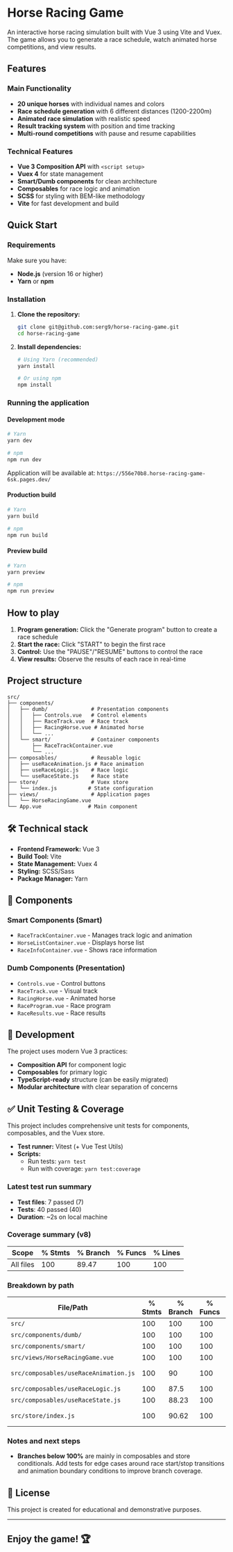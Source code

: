 # Horse Racing Game

An interactive horse racing simulation built with Vue 3 using Vite and Vuex. The game allows you to generate a race schedule, watch animated horse competitions, and view results.

## Features

### Main Functionality
- **20 unique horses** with individual names and colors
- **Race schedule generation** with 6 different distances (1200-2200m)
- **Animated race simulation** with realistic speed
- **Result tracking system** with position and time tracking
- **Multi-round competitions** with pause and resume capabilities

### Technical Features
- **Vue 3 Composition API** with `<script setup>`
- **Vuex 4** for state management
- **Smart/Dumb components** for clean architecture
- **Composables** for race logic and animation
- **SCSS** for styling with BEM-like methodology
- **Vite** for fast development and build

## Quick Start

### Requirements
Make sure you have:
- **Node.js** (version 16 or higher)
- **Yarn** or **npm**

### Installation

1. **Clone the repository:**
   ```bash
   git clone git@github.com:serg9/horse-racing-game.git
   cd horse-racing-game
   ```

2. **Install dependencies:**
   ```bash
   # Using Yarn (recommended)
   yarn install
   
   # Or using npm
   npm install
   ```

### Running the application

#### Development mode
```bash
# Yarn
yarn dev

# npm
npm run dev
```
Application will be available at: `https://556e70b8.horse-racing-game-6sk.pages.dev/`

#### Production build
```bash
# Yarn
yarn build

# npm
npm run build
```

#### Preview build
```bash
# Yarn
yarn preview

# npm
npm run preview
```

## How to play

1. **Program generation:** Click the "Generate program" button to create a race schedule
2. **Start the race:** Click "START" to begin the first race
3. **Control:** Use the "PAUSE"/"RESUME" buttons to control the race
4. **View results:** Observe the results of each race in real-time

## Project structure

```
src/
├── components/
│   ├── dumb/              # Presentation components
│   │   ├── Controls.vue   # Control elements
│   │   ├── RaceTrack.vue  # Race track
│   │   ├── RacingHorse.vue # Animated horse
│   │   └── ...
│   └── smart/             # Container components
│       ├── RaceTrackContainer.vue
│       └── ...
├── composables/           # Reusable logic
│   ├── useRaceAnimation.js # Race animation
│   ├── useRaceLogic.js    # Race logic
│   └── useRaceState.js    # Race state
├── store/                 # Vuex store
│   └── index.js          # State configuration
├── views/                 # Application pages
│   └── HorseRacingGame.vue
└── App.vue               # Main component
```

## 🛠️ Technical stack

- **Frontend Framework:** Vue 3
- **Build Tool:** Vite
- **State Management:** Vuex 4
- **Styling:** SCSS/Sass
- **Package Manager:** Yarn

## 🎨 Components

### Smart Components (Smart)
- `RaceTrackContainer.vue` - Manages track logic and animation
- `HorseListContainer.vue` - Displays horse list
- `RaceInfoContainer.vue` - Shows race information

### Dumb Components (Presentation)
- `Controls.vue` - Control buttons
- `RaceTrack.vue` - Visual track
- `RacingHorse.vue` - Animated horse
- `RaceProgram.vue` - Race program
- `RaceResults.vue` - Race results

## 🔧 Development

The project uses modern Vue 3 practices:
- **Composition API** for component logic
- **Composables** for primary logic
- **TypeScript-ready** structure (can be easily migrated)
- **Modular architecture** with clear separation of concerns

## ✅ Unit Testing & Coverage

This project includes comprehensive unit tests for components, composables, and the Vuex store.

- **Test runner:** Vitest (+ Vue Test Utils)
- **Scripts:**
  - Run tests: `yarn test`
  - Run with coverage: `yarn test:coverage`

### Latest test run summary

- **Test files**: 7 passed (7)
- **Tests**: 40 passed (40)
- **Duration**: ~2s on local machine

### Coverage summary (v8)

| Scope       | % Stmts | % Branch | % Funcs | % Lines |
|-------------|---------|----------|---------|---------|
| All files   | 100     | 89.47    | 100     | 100     |

### Breakdown by path

| File/Path                           | % Stmts | % Branch | % Funcs | % Lines | Uncovered lines |
|-------------------------------------|---------|----------|---------|---------|-----------------|
| `src/`                              | 100     | 100      | 100     | 100     | —               |
| `src/components/dumb/`              | 100     | 100      | 100     | 100     | —               |
| `src/components/smart/`             | 100     | 100      | 100     | 100     | —               |
| `src/views/HorseRacingGame.vue`     | 100     | 100      | 100     | 100     | —               |
| `src/composables/useRaceAnimation.js` | 100   | 90       | 100     | 100     | 39, 49, 121     |
| `src/composables/useRaceLogic.js`   | 100     | 87.5     | 100     | 100     | 48, 63          |
| `src/composables/useRaceState.js`   | 100     | 88.23    | 100     | 100     | 14, 26          |
| `src/store/index.js`                | 100     | 90.62    | 100     | 100     | 39, 42, 103     |

### Notes and next steps

- **Branches below 100%** are mainly in composables and store conditionals. Add tests for edge cases around race start/stop transitions and animation boundary conditions to improve branch coverage.

## 📝 License

This project is created for educational and demonstrative purposes.

---

## Enjoy the game! 🏆
